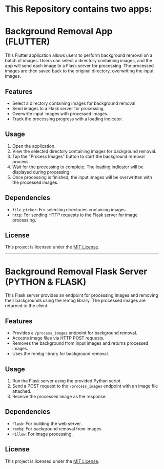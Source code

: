 # This Repository contains two apps:

# Background Removal App (FLUTTER)

This Flutter application allows users to perform background removal on a batch of images. Users can select a directory containing images, and the app will send each image to a Flask server for processing. The processed images are then saved back to the original directory, overwriting the input images.

## Features

- Select a directory containing images for background removal.
- Send images to a Flask server for processing.
- Overwrite input images with processed images.
- Track the processing progress with a loading indicator.

## Usage

1. Open the application.
2. View the selected directory containing images for background removal.
3. Tap the "Process Images" button to start the background removal process.
4. Wait for the processing to complete. The loading indicator will be displayed during processing.
5. Once processing is finished, the input images will be overwritten with the processed images.

## Dependencies

- `file_picker`: For selecting directories containing images.
- `http`: For sending HTTP requests to the Flask server for image processing.

## License

This project is licensed under the [MIT License](LICENSE).

---

# Background Removal Flask Server (PYTHON & FLASK)

This Flask server provides an endpoint for processing images and removing their backgrounds using the rembg library. The processed images are returned to the client.

## Features

- Provides a `/process_images` endpoint for background removal.
- Accepts image files via HTTP POST requests.
- Removes the background from input images and returns processed images.
- Uses the rembg library for background removal.

## Usage

1. Run the Flask server using the provided Python script.
2. Send a POST request to the `/process_images` endpoint with an image file attached.
3. Receive the processed image as the response.

## Dependencies

- `Flask`: For building the web server.
- `rembg`: For background removal from images.
- `Pillow`: For image processing.

## License

This project is licensed under the [MIT License](LICENSE).
